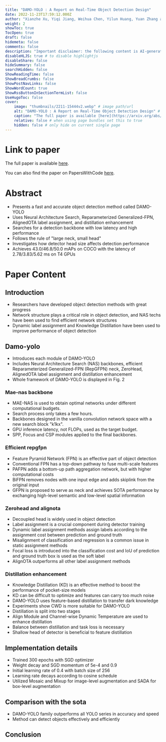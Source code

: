 ```yaml
---
title: "DAMO-YOLO : A Report on Real-Time Object Detection Design"
date: 2022-11-23T17:59:12.000Z
author: "Xianzhe Xu, Yiqi Jiang, Weihua Chen, Yilun Huang, Yuan Zhang and 1 others"
weight: 2
showToc: true
TocOpen: true
draft: false
hidemeta: false
comments: false
description: "Important disclaimer: the following content is AI-generated, please make sure to fact check the presented information by reading the full paper."
disableHLJS: true # to disable highlightjs
disableShare: false
hideSummary: false
searchHidden: false
ShowReadingTime: false
ShowBreadCrumbs: false
ShowPostNavLinks: false
ShowWordCount: true
ShowRssButtonInSectionTermList: false
UseHugoToc: false
cover:
    image: "thumbnails/2211-15444v2.webp" # image path/url
    alt: "DAMO-YOLO : A Report on Real-Time Object Detection Design" # alt text
    caption: "The full paper is available [here](https://arxiv.org/abs/2211.15444)." # display caption under cover
    relative: false # when using page bundles set this to true
    hidden: false # only hide on current single page
---
```


# Link to paper
The full paper is available [here](https://arxiv.org/abs/2211.15444).

You can also find the paper on PapersWithCode [here](https://paperswithcode.com/paper/damo-yolo-a-report-on-real-time-object).

# Abstract
- Presents a fast and accurate object detection method called DAMO-YOLO
- Uses Neural Architecture Search, Reparameterized Generalized-FPN, AlignedOTA label assignment, and distillation enhancement
- Searches for a detection backbone with low latency and high performance
- Follows the rule of "large neck, small head"
- Investigates how detector head size affects detection performance
- Achieves 43.0/46.8/50.0 mAPs on COCO with the latency of 2.78/3.83/5.62 ms on T4 GPUs

# Paper Content

## Introduction
- Researchers have developed object detection methods with great progress
- Network structure plays a critical role in object detection, and NAS techs have been used to find efficient network structures
- Dynamic label assignment and Knowledge Distillation have been used to improve performance of object detection

## Damo-yolo
- Introduces each module of DAMO-YOLO
- Includes Neural Architecture Search (NAS) backbones, efficient Reparameterized Generalized-FPN (RepGFPN) neck, ZeroHead, AlignedOTA label assignment and distillation enhancement
- Whole framework of DAMO-YOLO is displayed in Fig. 2

### Mae-nas backbone
- MAE-NAS is used to obtain optimal networks under different computational budgets.
- Search process only takes a few hours.
- Backbones designed in the vanilla convolution network space with a new search block "k1kx".
- GPU inference latency, not FLOPs, used as the target budget.
- SPP, Focus and CSP modules applied to the final backbones.

### Efficient repgfpn
- Feature Pyramid Network (FPN) is an effective part of object detection
- Conventional FPN has a top-down pathway to fuse multi-scale features
- PAFPN adds a bottom-up path aggregation network, but with higher computational costs
- BiFPN removes nodes with one input edge and adds skiplink from the original input
- GFPN is proposed to serve as neck and achieves SOTA performance by exchanging high-level semantic and low-level spatial information

### Zerohead and alignota
- Decoupled head is widely used in object detection
- Label assignment is a crucial component during detector training
- Dynamic label assignment methods assign labels according to the assignment cost between prediction and ground truth
- Misalignment of classification and regression is a common issue in static assignment methods
- Focal loss is introduced into the classification cost and IoU of prediction and ground truth box is used as the soft label
- AlignOTA outperforms all other label assignment methods

### Distillation enhancement
- Knowledge Distillation (KD) is an effective method to boost the performance of pocket-size models
- KD can be difficult to optimize and features can carry too much noise
- DAMO-YOLO uses feature-based distillation to transfer dark knowledge
- Experiments show CWD is more suitable for DAMO-YOLO
- Distillation is split into two stages
- Align Module and Channel-wise Dynamic Temperature are used to enhance distillation
- Balance between distillation and task loss is necessary
- Shallow head of detector is beneficial to feature distillation

## Implementation details
- Trained 300 epochs with SGD optimizer
- Weight decay and SGD momentum of 5e-4 and 0.9
- Initial learning rate of 0.4 with batch size of 256
- Learning rate decays according to cosine schedule
- Utilized Mosaic and Mixup for image-level augmentation and SADA for box-level augmentation

## Comparison with the sota
- DAMO-YOLO family outperforms all YOLO series in accuracy and speed
- Method can detect objects effectively and efficiently

## Conclusion
